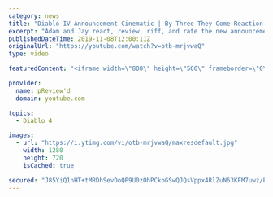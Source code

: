 ```yaml
---
category: news
title: "Diablo IV Announcement Cinematic | By Three They Come Reaction / Review / Rating"
excerpt: "Adam and Jay react, review, riff, and rate the new announcement cinematic everyone wanted to see last year at Blizzcon, Diablo IV 'By Three They Come'."
publishedDateTime: 2019-11-08T12:00:11Z
originalUrl: "https://youtube.com/watch?v=otb-mrjvwaQ"
type: video

featuredContent: "<iframe width=\"800\" height=\"500\" frameborder=\"0\" src=\"https://www.youtube.com/embed/otb-mrjvwaQ\" allow=\"accelerometer; autoplay; encrypted-media; gyroscope; picture-in-picture\" allowfullscreen></iframe>"

provider:
  name: pReview'd
  domain: youtube.com

topics:
  - Diablo 4

images:
  - url: "https://i.ytimg.com/vi/otb-mrjvwaQ/maxresdefault.jpg"
    width: 1280
    height: 720
    isCached: true

secured: "J85YiQ1nHT+tMRDhSevDoQP9U0zOhPCkoGSwQJQsVppx4RlZuN63KFM7uwz/EUwKzT8kDXfqDwrahW2dpmVVd2HvKNYzttDrb5I7Rv6au90w+UvIf4GRdAfoAxKe+6lGvIayHAQDkaAeYJQHR1XpJ7NzhZj1uNf7zzGLluyfX/1qZ7FmvhC6tXd1Z6cDpMk8nV1X02+0enU8bWpRBo0eM6U+9gxNWkk2gGsZMp+mNGWiTYngyMwAEpzr9wL9Hwf8ehlhpl+HiEgvHv+mqV9v5KgEx8endFquveOl8QdjRppiA8F4d+19XnpumW2lxlT80MWIQI7jBBju0cRJ+4eIbw8/ev3+fuFixN3k6elS9yUq6pbXxH6qDo6T8EDzC4Yye8YiGD6CZzjlu3HP5Vl4oIl1TJdjAuU3vDa3n4Ot26crh1ARfpSVd0NHzdhH8JKO;P2VuNvuLahr0VatEbGq7jw=="
---
```


